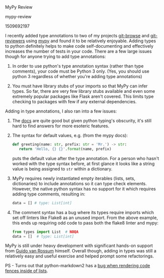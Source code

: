 MyPy Review

mypy-review

1509692197

I recently added type annotations to two of my projects [git-browse](https://github.com/albertyw/git-browse)
and [git-reviewers](https://github.com/albertyw/git-reviewers) using
[mypy](https://github.com/python/mypy) and found it to
be relatively enjoyable.  Adding types to python definitely helps to make code
self-documenting and effectively increases the number of tests in your code.
There are a few large issues though for anyone trying to add type annotations:

1.  In order to use python's type annotation syntax (rather than type comments),
    your code must be Python 3 only.  (Yes, you should use python 3 regardless of whether
    you're adding type annotations)

2.  You must have library stubs of your imports so that MyPy can infer types.
    So far, there are very few library stubs available and even some extremely
    popular packages like Flask aren't covered.  This limits type checking to
    packages with few if any external dependencies.


Adding in type annotations, I also ran into a few issues:


1.  The [docs](http://mypy.readthedocs.io/en/stable/index.html) are quite good
    but given python typing's obscurity, it's still hard to find answers for more
    esoteric features.

2.  The syntax for default values, e.g. (from the mypy docs):
    ```python
    def greeting(name: str, prefix: str = 'Mr.') -> str:
       return 'Hello, {} {}'.format(name, prefix)
    ```
    puts the default value after the type annotation.  For a person who hasn't
    worked with the type syntax before, at first glance it looks like a string
    value is being assigned to `str` within a dictionary.

3.  MyPy requires newly instantiated empty iterables (lists, sets, dictionaries)
    to include annotations so it can type check elements.  However, the native
    python syntax has no support for it which requires adding type comments,
    resulting in:
    ```python
    data = [] # type: List[int]
    ```

4.  The comment syntax has a bug where its types require imports which
    set off linters like Flake8 as an unused import.  From the above example, this
    ends up requiring odd code to pass both the flake8 linter and mypy:
    ```python
    from types import List  # NOQA
    data = []  # type: List[int]
    ```

MyPy is still under heavy development with significant hands-on support from
[Guido van Rossum](https://github.com/gvanrossum) himself.  Overall though,
adding in types was still a relatively easy and useful exercise
and helped prompt some refactorings.


PS - Turns out that python-markdown2 has a [bug when rendering code fences
inside of lists](https://github.com/trentm/python-markdown2/issues/276).
